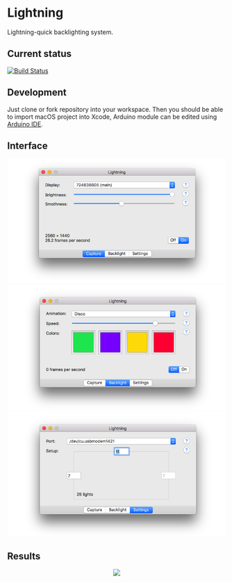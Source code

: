 # Lightning
Lightning-quick backlighting system.

## Current status
[![Build Status](https://travis-ci.org/maciaszczykm/lightning.svg?branch=master)](https://travis-ci.org/maciaszczykm/lightning)

## Development
Just clone or fork repository into your workspace. Then you should be able to import macOS project into Xcode, Arduino module can be edited using [Arduino IDE](https://www.arduino.cc/en/main/software).

## Interface
<p align="center">
    <img src="resource/capture.png">
    <img src="resource/backlight.png">
    <img src="resource/settings.png">
</p>

## Results
<p align="center">
    <img src="resource/results.png">
</p>
